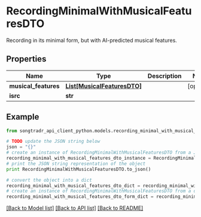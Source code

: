 # RecordingMinimalWithMusicalFeaturesDTO

Recording in its minimal form, but with AI-predicted musical features.

## Properties

Name | Type | Description | Notes
------------ | ------------- | ------------- | -------------
**musical_features** | [**List[MusicalFeaturesDTO]**](MusicalFeaturesDTO.md) |  | [optional] 
**isrc** | **str** |  | 

## Example

```python
from songtradr_api_client_python.models.recording_minimal_with_musical_features_dto import RecordingMinimalWithMusicalFeaturesDTO

# TODO update the JSON string below
json = "{}"
# create an instance of RecordingMinimalWithMusicalFeaturesDTO from a JSON string
recording_minimal_with_musical_features_dto_instance = RecordingMinimalWithMusicalFeaturesDTO.from_json(json)
# print the JSON string representation of the object
print RecordingMinimalWithMusicalFeaturesDTO.to_json()

# convert the object into a dict
recording_minimal_with_musical_features_dto_dict = recording_minimal_with_musical_features_dto_instance.to_dict()
# create an instance of RecordingMinimalWithMusicalFeaturesDTO from a dict
recording_minimal_with_musical_features_dto_form_dict = recording_minimal_with_musical_features_dto.from_dict(recording_minimal_with_musical_features_dto_dict)
```
[[Back to Model list]](../README.md#documentation-for-models) [[Back to API list]](../README.md#documentation-for-api-endpoints) [[Back to README]](../README.md)


